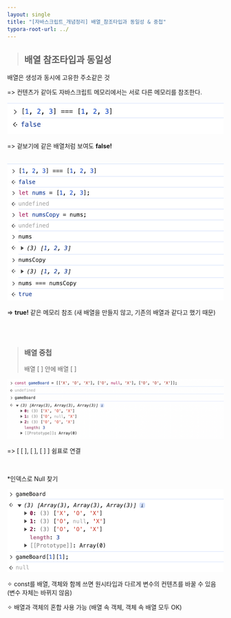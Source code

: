 ```yaml
---
layout: single
title: "[자바스크립트_개념정리] 배열_참조타입과 동일성 & 중첩"
typora-root-url: ../
---
```






> ## 배열 참조타입과 동일성





배열은 생성과 동시에 고유한 주소같은 것

=>  컨텐츠가 같아도 자바스크립트 메모리에서는 서로 다른 메모리를 참조한다.



 <img src="/images/2024-03-06-array3/image-20240306173141293.png" alt="image-20240306173141293" style="zoom:67%;" />

=>  겉보기에 같은 배열처럼 보여도 **false!**

<br>



 <img src="/images/2024-03-06-array3/image-20240306174030169.png" alt="image-20240306174030169" style="zoom:67%;" />

=>  **true!**  같은 메모리 참조 (새 배열을 만들지 않고, 기존의 배열과 같다고 했기 때문)



<br>

<br>



> ### 배열 중첩
>
> 배열 [ ] 안에 배열 [ ]



<img src="/images/2024-03-06-array3/image-20240306175306584.png" alt="image-20240306175306584" style="zoom:67%;" />

=> [ [ ], [ ], [ ] ]   쉼표로 연결

<br>

*인덱스로 Null 찾기

 <img src="/images/2024-03-06-array3/image-20240306175652101.png" alt="image-20240306175652101" style="zoom:67%;" />

<br>

✧ const를 배열, 객체와 함께 쓰면 원시타입과 다르게 변수의 컨텐츠를 바꿀 수 있음 (변수 자체는 바뀌지 않음)

✧ 배열과 객체의 혼합 사용 가능 (배열 속 객체, 객체 속 배열 모두 OK)